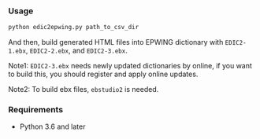 
### Usage

```python
python edic2epwing.py path_to_csv_dir
```

And then, build generated HTML files into EPWING dictionary with `EDIC2-1.ebx`, `EDIC2-2.ebx`, and `EDIC2-3.ebx`. 


Note1: `EDIC2-3.ebx` needs newly updated dictionaries by online, if you want to build this, you should register and apply online updates.

Note2: To build ebx files, `ebstudio2` is needed. 

### Requirements

- Python 3.6 and later
